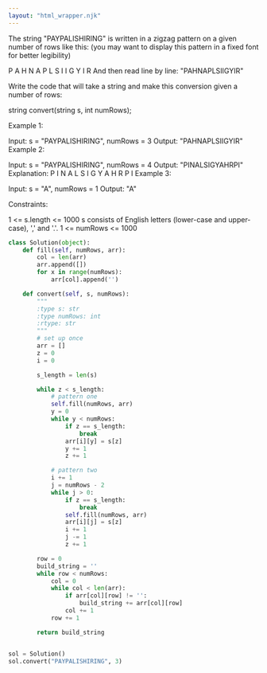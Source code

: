 ```yaml
---
layout: "html_wrapper.njk"
---
```

The string "PAYPALISHIRING" is written in a zigzag pattern on a given number of rows like this: (you may want to display this pattern in a fixed font for better legibility)

P   A   H   N
A P L S I I G
Y   I   R
And then read line by line: "PAHNAPLSIIGYIR"

Write the code that will take a string and make this conversion given a number of rows:

string convert(string s, int numRows);


Example 1:

Input: s = "PAYPALISHIRING", numRows = 3
Output: "PAHNAPLSIIGYIR"
Example 2:

Input: s = "PAYPALISHIRING", numRows = 4
Output: "PINALSIGYAHRPI"
Explanation:
P     I    N
A   L S  I G
Y A   H R
P     I
Example 3:

Input: s = "A", numRows = 1
Output: "A"


Constraints:

1 <= s.length <= 1000
s consists of English letters (lower-case and upper-case), ',' and '.'.
1 <= numRows <= 1000

```python
class Solution(object):
    def fill(self, numRows, arr):
        col = len(arr)
        arr.append([])
        for x in range(numRows):
            arr[col].append('')

    def convert(self, s, numRows):
        """
        :type s: str
        :type numRows: int
        :rtype: str
        """
        # set up once
        arr = []
        z = 0
        i = 0

        s_length = len(s)

        while z < s_length:
            # pattern one
            self.fill(numRows, arr)
            y = 0
            while y < numRows:
                if z == s_length:
                    break
                arr[i][y] = s[z]
                y += 1
                z += 1

            # pattern two
            i += 1
            j = numRows - 2
            while j > 0:
                if z == s_length:
                    break
                self.fill(numRows, arr)
                arr[i][j] = s[z]
                i += 1
                j -= 1
                z += 1

        row = 0
        build_string = ''
        while row < numRows:
            col = 0
            while col < len(arr):
                if arr[col][row] != '':
                    build_string += arr[col][row]
                col += 1
            row += 1

        return build_string


sol = Solution()
sol.convert("PAYPALISHIRING", 3)
```